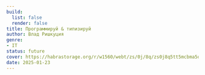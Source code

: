 ```yaml
---
build:
  list: false
  render: false
title: Программируй & типизируй
author: Влад Ришкуция
genre:
- IT
status: future
cover: https://habrastorage.org/r/w1560/webt/zs/0j/8q/zs0j8q5tt5mcbma5qkiu3f0o7vc.jpeg
date: 2025-01-23
---
```


